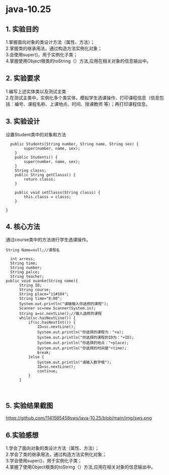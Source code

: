 # java-10.25

## 1. 实验目的
1.掌握面向对象的类设计方法（属性、方法）；  
2.掌握类的继承用法，通过构造方法实例化对象；  
3.会使用super()，用于实例化子类；  
4.掌握使用Object根类的toString（）方法,应用在相关对象的信息输出中。  

## 2. 实验要求
1.编写上述实体类以及测试主类  
2.在测试主类中，实例化多个类实体，模拟学生选课操作、打印课程信息（信息包括：编号、课程名称、上课地点、时间、授课教师 等）；再打印课程信息。  

## 3. 实验设计

  设置Student类中的对象和方法
```
  public Students(String number, String name, String sex) {
		super(number, name, sex);	
	}
	public Students() {
		super(number, name, sex);
	}
    String classs;
	public String getClasss() {
		return classs;
	}

	public void setClasss(String classs) {
		this.classs = classs;
	}
	
}
```
 ## 4. 核心方法
 
  通过course类中的方法进行学生选课操作。
  
  ```
  String Name=null;//课程名
   
	int arress;
	String time;
	String number;
	String palce;
	String teacher;
 public void xuanke(String name){
		String ID;
		String course;
		String place="11#104";
		String time="8:00";
		System.out.println("请输输入你选修的课程");
		Scanner sc=new Scanner(System.in);
		String a=sc.nextLine();//输入选修的课程
		while(sc.hasNextLine()) {
			if(sc.hasNextInt()) {
				ID=sc.nextLine();
				System.out.println("你选择的课程为："+a);
				System.out.println("你选择的课程的ID为："+ID);
				System.out.println("你选择的地点："+place);
				System.out.println("你选择的时间是"+time);
				break;
			}else {
				System.out.println("请输入数字哦");
				ID=sc.nextLine();
				continue;
			}
		}
	
	 
   ```
   
   ## 5. 实验结果截图
   
   https://github.com/1141565458sws/java-10.25/blob/main/img/sws.png

  ## 6.实验感想

  1.学会了面向对象的类设计方法（属性、方法）；  
  2.学会了类的继承用法，通过构造方法实例化对象；  
  3.学会使用super()，用于实例化子类；  
  4.掌握了使用Object根类的toString（）方法,应用在相关对象的信息输出中。  
